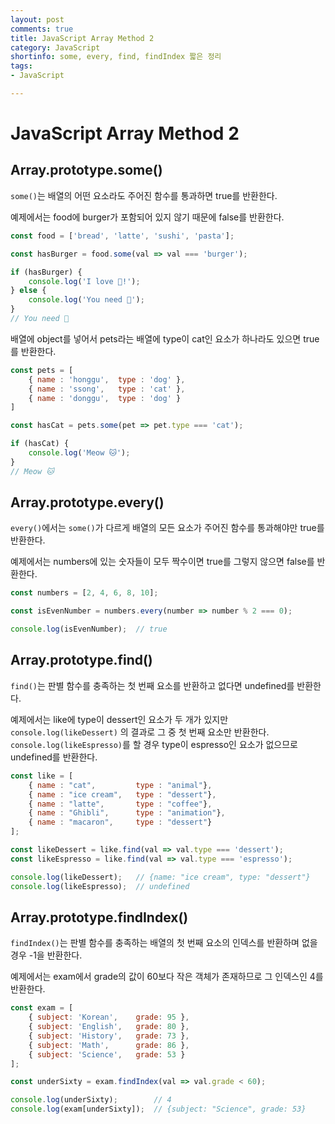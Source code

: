 ```yaml
---
layout: post
comments: true
title: JavaScript Array Method 2
category: JavaScript
shortinfo: some, every, find, findIndex 짧은 정리
tags:
- JavaScript

---
```




# JavaScript Array Method 2 



## Array.prototype.some()

`some()`는 배열의 어떤 요소라도 주어진 함수를 통과하면 true를 반환한다.

예제에서는 food에 burger가 포함되어 있지 않기 때문에 false를 반환한다.

```javascript
const food = ['bread', 'latte', 'sushi', 'pasta'];

const hasBurger = food.some(val => val === 'burger');

if (hasBurger) {
    console.log('I love 🍔!');
} else {
    console.log('You need 🍔');
}
// You need 🍔
```

배열에 object를 넣어서 pets라는 배열에 type이 cat인 요소가 하나라도 있으면 true를 반환한다.

```javascript
const pets = [
    { name : 'honggu', 	type : 'dog' },
    { name : 'ssong', 	type : 'cat' },
    { name : 'donggu', 	type : 'dog' }
]

const hasCat = pets.some(pet => pet.type === 'cat');

if (hasCat) {
    console.log('Meow 🐱');
}
// Meow 🐱
```



## Array.prototype.every()

`every()`에서는 `some()`가 다르게 배열의 모든 요소가 주어진 함수를 통과해야만 true를 반환한다.

예제에서는 numbers에 있는 숫자들이 모두 짝수이면 true를 그렇지 않으면 false를 반환한다.

```javascript
const numbers = [2, 4, 6, 8, 10];

const isEvenNumber = numbers.every(number => number % 2 === 0);

console.log(isEvenNumber);	// true
```



## Array.prototype.find()

`find()`는 판별 함수를 충족하는 첫 번째 요소를 반환하고 없다면 undefined를 반환한다.

예제에서는 like에 type이 dessert인 요소가 두 개가 있지만 `console.log(likeDessert)` 의 결과로 그 중 첫 번째 요소만 반환한다. `console.log(likeEspresso)`를 할 경우 type이 espresso인 요소가 없으므로 undefined를 반환한다.

```javascript
const like = [
    { name : "cat", 		type : "animal"},
    { name : "ice cream", 	type : "dessert"},
    { name : "latte", 		type : "coffee"},
    { name : "Ghibli", 		type : "animation"},
    { name : "macaron", 	type : "dessert"}
];

const likeDessert = like.find(val => val.type === 'dessert');
const likeEspresso = like.find(val => val.type === 'espresso');

console.log(likeDessert); 	// {name: "ice cream", type: "dessert"}
console.log(likeEspresso);	// undefined
```



## Array.prototype.findIndex()

`findIndex()`는 판별 함수를 충족하는 배열의 첫 번째 요소의 인덱스를 반환하며 없을 경우 -1을 반환한다.

예제에서는 exam에서 grade의 값이 60보다 작은 객체가 존재하므로 그 인덱스인 4를 반환한다.

```javascript
const exam = [
    { subject: 'Korean', 	grade: 95 },
    { subject: 'English', 	grade: 80 },
    { subject: 'History', 	grade: 73 },
    { subject: 'Math', 		grade: 86 },
    { subject: 'Science', 	grade: 53 }
];

const underSixty = exam.findIndex(val => val.grade < 60);

console.log(underSixty);		// 4
console.log(exam[underSixty]);	// {subject: "Science", grade: 53}
```

